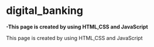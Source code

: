 # digital_banking

**-This page is created by using HTML,CSS and JavaScript**

This page is created by using HTML,CSS and JavaScript



